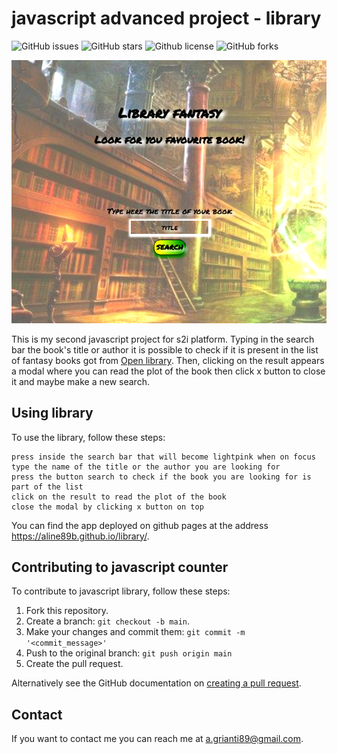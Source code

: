 # javascript advanced project - library


![GitHub issues](https://img.shields.io/github/issues/Aline89b/library)
![GitHub stars](https://img.shields.io/github/stars/Aline89b/library)
![Github license](https://img.shields.io/github/license/Aline89b/library)
![GitHub forks](https://img.shields.io/github/forks/Aline89b/library)

![Look for fantasy book in library API](assets/img/javascript-library.png)

This is my second javascript project for s2i platform.
Typing in the search bar the book's title or author it is possible to check if it is present in the list of fantasy books got from [Open library](https://openlibrary.org/developers/api). Then, clicking on the result appears a modal where you can read the plot of the book then click x button to close it and maybe make a new search.


## Using library

To use the library, follow these steps:

```
press inside the search bar that will become lightpink when on focus
type the name of the title or the author you are looking for
press the button search to check if the book you are looking for is part of the list
click on the result to read the plot of the book
close the modal by clicking x button on top
```
You can find the app deployed on github pages at the address https://aline89b.github.io/library/.

## Contributing to javascript counter

To contribute to javascript library, follow these steps:

1. Fork this repository.
2. Create a branch: `git checkout -b main`.
3. Make your changes and commit them: `git commit -m '<commit_message>'`
4. Push to the original branch: `git push origin main`
5. Create the pull request.

Alternatively see the GitHub documentation on [creating a pull request](https://help.github.com/en/github/collaborating-with-issues-and-pull-requests/creating-a-pull-request).

## Contact

If you want to contact me you can reach me at <a.grianti89@gmail.com>.
